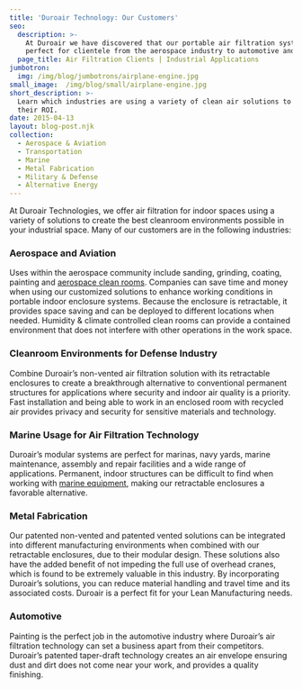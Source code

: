```yaml
---
title: 'Duroair Technology: Our Customers'
seo:
  description: >-
    At Duroair we have discovered that our portable air filtration systems are
    perfect for clientele from the aerospace industry to automotive and marine.
  page_title: Air Filtration Clients | Industrial Applications
jumbotron:
  img: /img/blog/jumbotrons/airplane-engine.jpg
small_image:  /img/blog/small/airplane-engine.jpg
short_description: >-
  Learn which industries are using a variety of clean air solutions to increase
  their ROI.
date: 2015-04-13
layout: blog-post.njk
collection:
  - Aerospace & Aviation
  - Transportation
  - Marine
  - Metal Fabrication
  - Military & Defense
  - Alternative Energy
---
```


At Duroair Technologies, we offer air filtration for indoor spaces using a variety of solutions to create the best cleanroom environments possible in your industrial space. Many of our customers are in the following industries:

### Aerospace and Aviation

Uses within the aerospace community include sanding, grinding, coating, painting and [aerospace clean rooms](/industries/aerospace/). Companies can save time and money when using our customized solutions to enhance working conditions in portable indoor enclosure systems. Because the enclosure is retractable, it provides space saving and can be deployed to different locations when needed. Humidity & climate controlled clean rooms can provide a contained environment that does not interfere with other operations in the work space.

### Cleanroom Environments for Defense Industry

Combine Duroair’s non-vented air filtration solution with its retractable enclosures to create a breakthrough alternative to conventional permanent structures for applications where security and indoor air quality is a priority. Fast installation and being able to work in an enclosed room with recycled air provides privacy and security for sensitive materials and technology.

### Marine Usage for Air Filtration Technology

Duroair’s modular systems are perfect for marinas, navy yards, marine maintenance, assembly and repair facilities and a wide range of applications. Permanent, indoor structures can be difficult to find when working with [marine equipment](/industries/marine/), making our retractable enclosures a favorable alternative.

### Metal Fabrication

Our patented non-vented and patented vented solutions can be integrated into different manufacturing environments when combined with our retractable enclosures, due to their modular design. These solutions also have the added benefit of not impeding the full use of overhead cranes, which is found to be extremely valuable in this industry. By incorporating Duroair’s solutions, you can reduce material handling and travel time and its associated costs. Duroair is a perfect fit for your Lean Manufacturing needs.

### Automotive

Painting is the perfect job in the automotive industry where Duroair’s air filtration technology can set a business apart from their competitors. Duroair’s patented taper-draft technology creates an air envelope ensuring dust and dirt does not come near your work, and provides a quality finishing.

